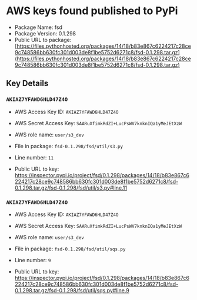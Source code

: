 # AWS keys found published to PyPi

* Package Name: fsd
* Package Version: 0.1.298
* Public URL to package: [https://files.pythonhosted.org/packages/14/18/b83e867c6224217c28ce9c748586bb630fc301d003de8f1be5752d6271c8/fsd-0.1.298.tar.gz](https://files.pythonhosted.org/packages/14/18/b83e867c6224217c28ce9c748586bb630fc301d003de8f1be5752d6271c8/fsd-0.1.298.tar.gz)

## Key Details

### `AKIAZ7YFAWD6HLD47Z4O`

* AWS Access Key ID: `AKIAZ7YFAWD6HLD47Z4O`
* AWS Secret Access Key: `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` 
* AWS role name: `user/s3_dev`
* File in package: `fsd-0.1.298/fsd/util/s3.py`
* Line number: `11`

* Public URL to key: https://inspector.pypi.io/project/fsd/0.1.298/packages/14/18/b83e867c6224217c28ce9c748586bb630fc301d003de8f1be5752d6271c8/fsd-0.1.298.tar.gz/fsd-0.1.298/fsd/util/s3.py#line.11



### `AKIAZ7YFAWD6HLD47Z4O`

* AWS Access Key ID: `AKIAZ7YFAWD6HLD47Z4O`
* AWS Secret Access Key: `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` 
* AWS role name: `user/s3_dev`
* File in package: `fsd-0.1.298/fsd/util/sqs.py`
* Line number: `9`

* Public URL to key: https://inspector.pypi.io/project/fsd/0.1.298/packages/14/18/b83e867c6224217c28ce9c748586bb630fc301d003de8f1be5752d6271c8/fsd-0.1.298.tar.gz/fsd-0.1.298/fsd/util/sqs.py#line.9


